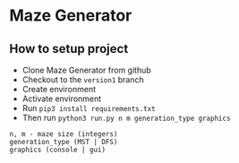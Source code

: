 # Maze Generator
## How to setup project
* Clone Maze Generator from github 
* Checkout to the `version1` branch
* Create environment 
* Activate environment
* Run `pip3 install requirements.txt`
* Then run `python3 run.py n m generation_type graphics`
```
n, m - maze size (integers)
generation_type (MST | DFS)
graphics (console | gui)
```
